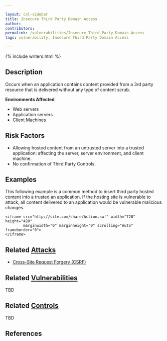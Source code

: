 ```yaml
---

layout: col-sidebar
title: Insecure Third Party Domain Access
author: 
contributors: 
permalink: /vulnerabilities/Insecure_Third_Party_Domain_Access
tags: vulnerability, Insecure Third Party Domain Access

---
```


{% include writers.html %}

## Description

Occurs when an application contains content provided from a 3rd party resource that is delivered without any type of content scrub.

**Environments Affected**

- Web servers
- Application servers
- Client Machines

## Risk Factors

- Allowing hosted content from an untrusted server into a trusted application: affecting the server, server environment, and client machine.
- No confirmation of Third Party Controls.

## Examples

This following example is a common method to insert third party hosted content into a trusted an application. If the hosting site is vulnerable to attack, all content delivered to an application would be vulnerable malicious changes.

```
<iframe src="http://site.com/share/Action.swf" width="720" height="420"
        marginwidth="0" marginheight="0" scrolling="Auto" frameborder="0">
</iframe>
```    

## Related [Attacks](../attacks/)

- [Cross-Site Request Forgery (CSRF)](../attacks/csrf)

## Related [Vulnerabilities](../vulnerabilities/)

TBD

## Related [Controls](../controls/)

TBD

## References
